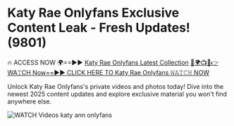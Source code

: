 # Katy Rae Onlyfans Exclusive Content Leak - Fresh Updates! (9801)

🔥 ACCESS NOW 🌍==►► <a href="https://tinyurl.com/3fjeunct" rel="nofollow">Katy Rae Onlyfans Latest Collection</a></h3>
[🔴🌍📺📱👉WA𝚃CH Now==►► CLICK HERE TO Katy Rae Onlyfans 𝚆𝙰𝚃𝙲𝙷 NOW](https://tinyurl.com/3fjeunct)

Unlock Katy Rae Onlyfans's private videos and photos today! Dive into the newest 2025 content updates and explore exclusive material you won’t find anywhere else.


<a href="https://tinyurl.com/3fjeunct" rel="nofollow" data-target="animated-image.originalLink"><img src="https://camo.githubusercontent.com/8a4f000d20f83aca3bf7ec5f350d767afa0574a8a352519fd8cfa583a6f93a33/68747470733a2f2f692e696d6775722e636f6d2f644a486b345a712e676966" alt="WATCH Videos" data-canonical-src="https://i.imgur.com/dJHk4Zq.gif" style="max-width: 100%; display: inline-block;" data-target="animated-image.originalImage"></a>
katy ann onlyfans